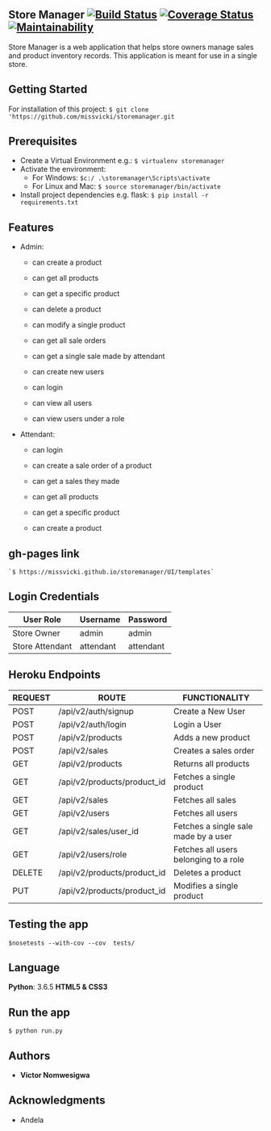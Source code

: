 ## Store Manager [![Build Status](https://travis-ci.org/missvicki/storemanager.svg?branch=ch-edit-UI-161913543)](https://travis-ci.org/missvicki/storemanager) [![Coverage Status](https://coveralls.io/repos/github/missvicki/storemanager/badge.svg?branch=ch-edit-UI-161913543)](https://coveralls.io/github/missvicki/storemanager?branch=ch-edit-UI-161913543) [![Maintainability](https://api.codeclimate.com/v1/badges/5ede6e059132e2e43860/maintainability)](https://codeclimate.com/github/missvicki/storemanager/maintainability)

Store Manager is a web application that helps store owners manage sales and product inventory records. This application is meant for use in a single store.    

## Getting Started

For installation of this project:  `$ git clone 'https://github.com/missvicki/storemanager.git`

## Prerequisites

* Create a Virtual Environment e.g.: `$ virtualenv storemanager`
* Activate the environment: 
    * For Windows: `$c:/ .\storemanager\Scripts\activate`
    * For Linux and Mac: `$ source storemanager/bin/activate`
* Install project dependencies e.g. flask: `$ pip install -r requirements.txt`

## Features

* Admin: 
    * can create a product
    * can get all products
    * can get a specific product 
    * can delete a product
    * can modify a single product

    * can get all sale orders
    * can get a single sale made by attendant

    * can create new users
    * can login
    * can view all users
    * can view users under a role


* Attendant:
    * can login

    * can create a sale order of a product
    * can get a sales they made

    * can get all products 
    * can get a specific product
    * can create a product

## gh-pages link 
    
    `$ https://missvicki.github.io/storemanager/UI/templates`

## Login Credentials

| User Role | Username | Password |
| ----------- | -------- | --------- |
| Store Owner | admin | admin |
| Store Attendant | attendant | attendant |

## Heroku Endpoints

| REQUEST | ROUTE | FUNCTIONALITY |
| ------- | ----- | ------------- |
| POST | /api/v2/auth/signup |Create a New User|
| POST | /api/v2/auth/login |Login a User|
| POST | /api/v2/products | Adds a new product |
| POST | /api/v2/sales | Creates a sales order |
| GET | /api/v2/products | Returns all products|
| GET | /api/v2/products/product_id | Fetches a single product |
| GET | /api/v2/sales | Fetches all sales |
| GET | /api/v2/users | Fetches all users |
| GET | /api/v2/sales/user_id | Fetches a single sale made by a user |
| GET | /api/v2/users/role | Fetches all users belonging to a role |
| DELETE | /api/v2/products/product_id | Deletes a product |
| PUT | /api/v2/products/product_id | Modifies a single product |

## Testing the app

`$nosetests --with-cov --cov  tests/`
  
## Language

**Python**: 3.6.5
**HTML5 & CSS3**

## Run the app

`$ python run.py`

## Authors

* **Victor Nomwesigwa**

## Acknowledgments

* Andela
